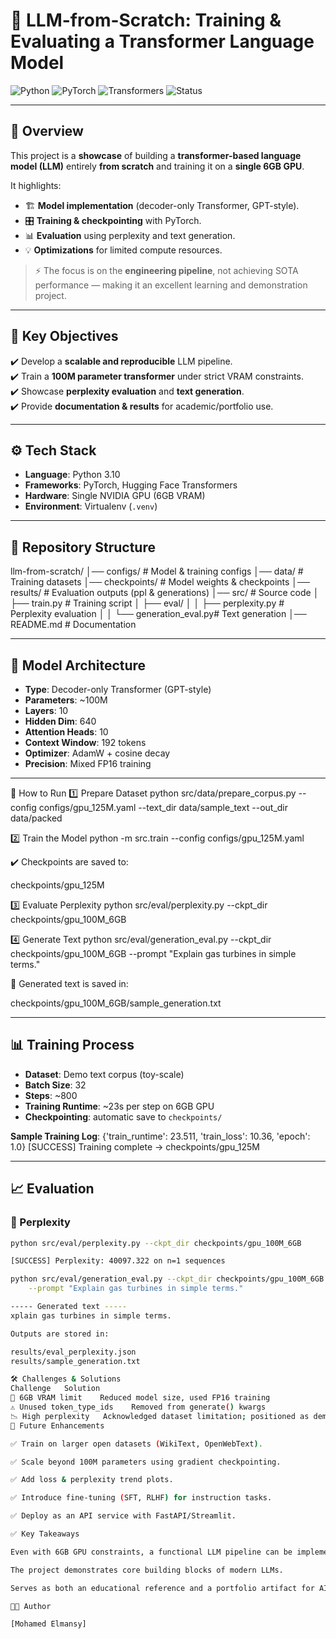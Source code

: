 # 🚀 LLM-from-Scratch: Training & Evaluating a Transformer Language Model  

![Python](https://img.shields.io/badge/Python-3.10-blue.svg) 
![PyTorch](https://img.shields.io/badge/PyTorch-2.x-red.svg) 
![Transformers](https://img.shields.io/badge/HuggingFace-Transformers-yellow.svg) 
![Status](https://img.shields.io/badge/Status-Demo%20Complete-green.svg)

---

## 📖 Overview
This project is a **showcase** of building a **transformer-based language model (LLM)** entirely **from scratch** and training it on a **single 6GB GPU**.  

It highlights:  
- 🏗️ **Model implementation** (decoder-only Transformer, GPT-style).  
- 🎛️ **Training & checkpointing** with PyTorch.  
- 📊 **Evaluation** using perplexity and text generation.  
- 💡 **Optimizations** for limited compute resources.  

> ⚡ The focus is on the **engineering pipeline**, not achieving SOTA performance — making it an excellent learning and demonstration project.  

---

## 🎯 Key Objectives
✔️ Develop a **scalable and reproducible** LLM pipeline.  
✔️ Train a **100M parameter transformer** under strict VRAM constraints.  
✔️ Showcase **perplexity evaluation** and **text generation**.  
✔️ Provide **documentation & results** for academic/portfolio use.  

---

## ⚙️ Tech Stack
- **Language**: Python 3.10  
- **Frameworks**: PyTorch, Hugging Face Transformers  
- **Hardware**: Single NVIDIA GPU (6GB VRAM)  
- **Environment**: Virtualenv (`.venv`)  

---

## 📂 Repository Structure

llm-from-scratch/
│── configs/ # Model & training configs
│── data/ # Training datasets
│── checkpoints/ # Model weights & checkpoints
│── results/ # Evaluation outputs (ppl & generations)
│── src/ # Source code
│ ├── train.py # Training script
│ ├── eval/
│ │ ├── perplexity.py # Perplexity evaluation
│ │ └── generation_eval.py# Text generation
│── README.md # Documentation


---

## 🧠 Model Architecture
- **Type**: Decoder-only Transformer (GPT-style)  
- **Parameters**: ~100M  
- **Layers**: 10  
- **Hidden Dim**: 640  
- **Attention Heads**: 10  
- **Context Window**: 192 tokens  
- **Optimizer**: AdamW + cosine decay  
- **Precision**: Mixed FP16 training  

---

🚀 How to Run
1️⃣ Prepare Dataset
python src/data/prepare_corpus.py --config configs/gpu_125M.yaml --text_dir data/sample_text --out_dir data/packed

2️⃣ Train the Model
python -m src.train --config configs/gpu_125M.yaml


✔️ Checkpoints are saved to:

checkpoints/gpu_125M

3️⃣ Evaluate Perplexity
python src/eval/perplexity.py --ckpt_dir checkpoints/gpu_100M_6GB

4️⃣ Generate Text
python src/eval/generation_eval.py --ckpt_dir checkpoints/gpu_100M_6GB --prompt "Explain gas turbines in simple terms."


📂 Generated text is saved in:

checkpoints/gpu_100M_6GB/sample_generation.txt

---

## 📊 Training Process
- **Dataset**: Demo text corpus (toy-scale)  
- **Batch Size**: 32  
- **Steps**: ~800  
- **Training Runtime**: ~23s per step on 6GB GPU  
- **Checkpointing**: automatic save to `checkpoints/`  

**Sample Training Log**:
{'train_runtime': 23.511, 'train_loss': 10.36, 'epoch': 1.0}
[SUCCESS] Training complete → checkpoints/gpu_125M

---

## 📈 Evaluation

### 🔹 Perplexity
```bash
python src/eval/perplexity.py --ckpt_dir checkpoints/gpu_100M_6GB

[SUCCESS] Perplexity: 40097.322 on n=1 sequences

python src/eval/generation_eval.py --ckpt_dir checkpoints/gpu_100M_6GB \
    --prompt "Explain gas turbines in simple terms."

----- Generated text -----
xplain gas turbines in simple terms.

Outputs are stored in:

results/eval_perplexity.json
results/sample_generation.txt

🛠️ Challenges & Solutions
Challenge	Solution
🚧 6GB VRAM limit	Reduced model size, used FP16 training
⚠️ Unused token_type_ids	Removed from generate() kwargs
📉 High perplexity	Acknowledged dataset limitation; positioned as demo
🚀 Future Enhancements

✅ Train on larger open datasets (WikiText, OpenWebText).

✅ Scale beyond 100M parameters using gradient checkpointing.

✅ Add loss & perplexity trend plots.

✅ Introduce fine-tuning (SFT, RLHF) for instruction tasks.

✅ Deploy as an API service with FastAPI/Streamlit.

✅ Key Takeaways

Even with 6GB GPU constraints, a functional LLM pipeline can be implemented.

The project demonstrates core building blocks of modern LLMs.

Serves as both an educational reference and a portfolio artifact for AI engineering roles.

👨‍💻 Author

[Mohamed Elmansy]